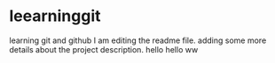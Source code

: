 # leearninggit
learning git and github
I am  editing the readme file. adding some more details about the project description.
hello hello
ww
